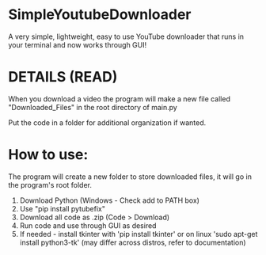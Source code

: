 # SimpleYoutubeDownloader
A very simple, lightweight, easy to use YouTube downloader that runs in your terminal and now works through GUI!

# DETAILS (READ)

When you download a video the program will make a new file called "Downloaded_Files" in the root directory of main.py

Put the code in a folder for additional organization if wanted.

# How to use:
The program will create a new folder to store downloaded files, it will go in the program's root folder.
1. Download Python (Windows - Check add to PATH box)
2. Use "pip install pytubefix"
4. Download all code as .zip (Code > Download)
5. Run code and use through GUI as desired
6. If needed - install tkinter with 'pip install tkinter' or on linux 'sudo apt-get install python3-tk' (may differ across distros, refer to documentation)
